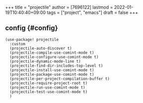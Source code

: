 +++
title = "projectile"
author = [7696122]
lastmod = 2022-01-19T10:40:40+09:00
tags = ["project", "emacs"]
draft = false
+++

## config {#config}

```elisp
(use-package! projectile
  :custom
  (projectile-auto-discover t)
  (projectile-compile-use-comint-mode t)
  (projectile-configure-use-comint-mode t)
  (projectile-dynamic-mode-line t)
  (projectile-find-dir-includes-top-level t)
  (projectile-install-use-comint-mode t)
  (projectile-package-use-comint-mode t)
  (projectile-per-project-compilation-buffer t)
  (projectile-require-project-root t)
  (projectile-run-use-comint-mode t)
  (projectile-test-use-comint-mode t)
  )
```
